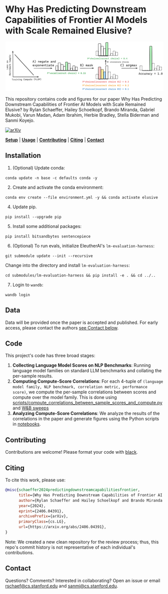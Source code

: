 # Why Has Predicting Downstream Capabilities of Frontier AI Models with Scale Remained Elusive?

![](figures/Transformations_v10.png)

This repository contains code and figures for our paper
Why Has Predicting Downstream Capabilities of Frontier AI Models with Scale Remained Elusive?
by Rylan Schaeffer, Hailey Schoelkopf, Brando Miranda, Gabriel Mukobi, Varun Madan, Adam Ibrahim, Herbie Bradley, Stella Biderman and Sanmi Koyejo.

[![arXiv](https://img.shields.io/badge/arXiv-2406.04391-df2a2a.svg?style=for-the-badge)](https://arxiv.org/abs/2406.04391)

[**Setup**](#installation) | [**Usage**](#usage) | [**Contributing**](#contributing) | [**Citing**](#citing) | [**Contact**](#contact)


## Installation

1. (Optional) Update conda:

`conda update -n base -c defaults conda -y`

2. Create and activate the conda environment:

`conda env create --file environment.yml -y && conda activate elusive`

4. Update pip.

`pip install --upgrade pip`

5. Install some additional packages:

`pip install bitsandbytes sentencepiece`

6. (Optional) To run evals, initialize EleutherAI's `lm-evaluation-harness`:

`git submodule update --init --recursive`

Change into the directory and install `lm-evaluation-harness`:

`cd submodules/lm-evaluation-harness && pip install -e . && cd ../..`

7. Login to `wandb`:

`wandb login`

## Data

Data will be provided once the paper is accepted and published. For early access, please contact the 
authors [see Contact below](#contact).

## Code

This project's code has three broad stages:

1. **Collecting Language Model Scores on NLP Benchmarks**: Running language model families on standard LLM benchmarks and collating the per-sample results.
2. **Computing Compute-Score Correlations**: For each 4-tuple of `(language model family, NLP benchmark, correlation metric, performance score)`, we 
  compute the per-sample correlations between scores and compute over the model family. This is done using [scripts/compute_correlations_between_sample_scores_and_compute.py](scripts%2Fcompute_correlations_between_sample_scores_and_compute.py)
  and [W&B sweeps](sweeps/correlations_between_sample_scores_and_compute)
3. **Analyzing Compute-Score Correlations**: We analyze the results of the correlations in the paper and generate figures using the Python scripts in [notebooks](notebooks).

## Contributing

Contributions are welcome! Please format your code with [black](https://github.com/psf/black).

## Citing

To cite this work, please use:

```bibtex
@misc{schaeffer2024predictingdownstreamcapabilitiesfrontier,
      title={Why Has Predicting Downstream Capabilities of Frontier AI Models with Scale Remained Elusive?}, 
      author={Rylan Schaeffer and Hailey Schoelkopf and Brando Miranda and Gabriel Mukobi and Varun Madan and Adam Ibrahim and Herbie Bradley and Stella Biderman and Sanmi Koyejo},
      year={2024},
      eprint={2406.04391},
      archivePrefix={arXiv},
      primaryClass={cs.LG},
      url={https://arxiv.org/abs/2406.04391}, 
}
```

Note: We created a new clean repository for the review process; thus, this repo's commit history is not representative
of each individual's contributions.

## Contact

Questions? Comments? Interested in collaborating?
Open an issue or email rschaef@cs.stanford.edu and sanmi@cs.stanford.edu.
